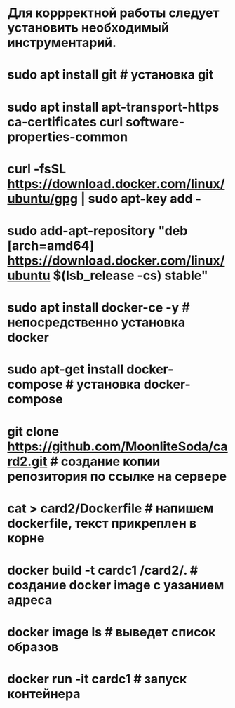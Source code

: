 # Для коррректной работы следует установить необходимый инструментарий.
# sudo apt install git # установка git
# sudo apt install apt-transport-https ca-certificates curl software-properties-common
# curl -fsSL https://download.docker.com/linux/ubuntu/gpg | sudo apt-key add -
# sudo add-apt-repository "deb [arch=amd64] https://download.docker.com/linux/ubuntu $(lsb_release -cs) stable"
# sudo apt install docker-ce -y # непосредственно установка docker
# sudo apt-get install docker-compose # установка docker-compose
# git clone https://github.com/MoonliteSoda/card2.git # создание копии репозитория по ссылке на сервере
# cat > card2/Dockerfile # напишем dockerfile, текст прикреплен в корне
# docker build -t cardc1 /card2/. # создание docker image с уазанием адреса
# docker image ls # выведет список образов
# docker run -it cardc1 # запуск контейнера

